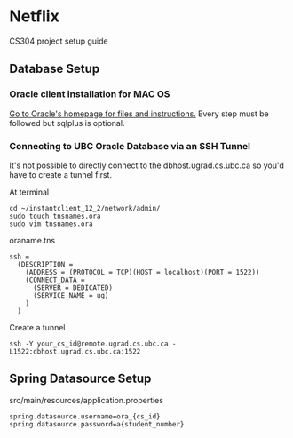 # Netflix
CS304 project setup guide

## Database Setup
### Oracle client installation for MAC OS
[Go to Oracle's homepage for files and instructions.](http://www.oracle.com/technetwork/topics/intel-macsoft-096467.html)
Every step must be followed but sqlplus is optional.
### Connecting to UBC Oracle Database via an SSH Tunnel
It's not possible to directly connect to the dbhost.ugrad.cs.ubc.ca so you'd have to create a tunnel first.

At terminal
```
cd ~/instantclient_12_2/network/admin/
sudo touch tnsnames.ora
sudo vim tnsnames.ora
```
oraname.tns
```
ssh =
  (DESCRIPTION =
    (ADDRESS = (PROTOCOL = TCP)(HOST = localhost)(PORT = 1522))
    (CONNECT_DATA =
      (SERVER = DEDICATED)
      (SERVICE_NAME = ug)
    )
  )
```
Create a tunnel 
```
ssh -Y your_cs_id@remote.ugrad.cs.ubc.ca -L1522:dbhost.ugrad.cs.ubc.ca:1522
```
## Spring Datasource Setup
src/main/resources/application.properties

```
spring.datasource.username=ora_{cs_id}
spring.datasource.password=a{student_number}
```
